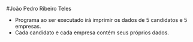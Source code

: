 #João Pedro Ribeiro Teles

- Programa ao ser executado irá imprimir os dados de 5 candidatos e 5 empresas.
- Cada candidato e cada empresa contém seus próprios dados.